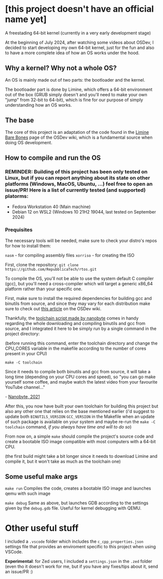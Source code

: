 # [this project doesn't have an official name yet]
 A freestading 64-bit kernel (currently in a very early development stage)

At the beginning of July 2024, after watching some videos about OSDev, I decided to start developing my own 64-bit kernel, just for the fun and also to have a more complete idea of how an OS works under the hood.

## Why a kernel? Why not a whole OS?
An OS is mainly made out of two parts: the bootloader and the kernel.

The bootloader part is done by Limine, which offers a 64-bit environment out of the box (GRUB simply doesn't and you'll need to make your own "jump" from 32-bit to 64-bit), which is fine for our purpose of simply understanding how an OS works.

## The base
The core of this project is an adaptation of the code found in the [Limine Bare Bones](https://wiki.osdev.org/Limine_Bare_Bones) page of the OSDev wiki, which is a fundamental source when doing OS development.

## How to compile and run the OS
### REMINDER: Building of this project has been only tested on Linux, but if you can report anything about its state on other platforms (Windows, MacOS, Ubuntu, ...) feel free to open an issue/PR! Here is a list of currently tested (and supported) platorms:

- Fedora Workstation 40 (Main machine)
- Debian 12 on WSL2 (Windows 10 21H2 19044, last tested on September 2024)

### Prequisites
The necessary tools will be needed, make sure to check your distro's repos for how to install them:

`nasm` - for compiling assembly files
`xorriso` - for creating the ISO

First, clone the repository:
`git clone https://github.com/RepubblicaTech/rtos.git`

To compile the OS, you'll not be able to use the system default C compiler (gcc), but you'll need a cross-compiler which will target a generic x86_64 platform rather than your specific one.

First, make sure to install the required dependencies for building gcc and binutils from source, and since they may vary for each distribution make sure to check out [this article](https://wiki.osdev.org/GCC_Cross-Compiler#Installing_Dependencies) on the OSDev wiki.

Thankfully, the [toolchain script made by nanobyte](https://github.com/nanobyte-dev/nanobyte_os/blob/videos/part7/build_scripts/toolchain.mk) comes in handy regarding the whole downloading and compiling binutils and gcc from source, and I integrated it here to be simply run by a single command in the project directory:

(before running this command, enter the toolchain directory and change the CPU_CORES variable in the makefile according to the number of cores present in your CPU)

`make -C toolchain`

Since it needs to compile both binutils and gcc from source, it will take a long time (depending on your CPU cores and speed), so "you can go make yourself some coffee, and maybe watch the latest video from your favourite YouTube channel..."

\- [Nanobyte, 2021](https://youtu.be/TgIdFVOV_0U?t=709)

After this, you now have built your own toolchain for building this project but also any other one that relies on the base mentioned earlier (i'd suggest to update both `BINUTILS_VERSION` `GCC_VERSION` in the Makefile when an update of such package is available on your system and maybe re-run the `make -C toolchain` command, *if you always have time and will to do so*)

From now on, a simple `make` should compile the project's source code and create a bootable ISO image compatible with most computers with a 64-bit CPU.

(the first build might take a bit longer since it needs to download Limine and compile it, but it won't take as much as the toolchain one)

## Some useful make args

`make run` Compiles the code, creates a bootable ISO image and launches qemu with such image

`make debug` Same as above, but launches GDB according to the settings given by the `debug.gdb` file. Useful for kernel debugging with QEMU.

# Other useful stuff
I included a `.vscode` folder which includes the `c_cpp_properties.json` settings file that provides an enviroment specific to this project when using VSCode.

**Experimental**: for Zed users, I included a `settings.json` in the `.zed` folder (even tho it doesn't work for me, but if you have any fixes/tips about it, send an issue/PR :)
